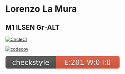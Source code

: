 # Lorenzo La Mura

## M1 ILSEN Gr-ALT

[![CircleCI](https://circleci.com/gh/LorenzoLaMura/ceri-m1-techniques-de-test1.svg?style=svg)](https://app.circleci.com/pipelines/github/LorenzoLaMura)

[![codecov](https://codecov.io/gh/LorenzoLaMura/ceri-m1-techniques-de-test1/branch/master/graph/badge.svg?token=D1KFKEFN37)](https://codecov.io/gh/LorenzoLaMura/ceri-m1-techniques-de-test1)

![Codecov](target/site/badge/checkstyle-result.svg)
